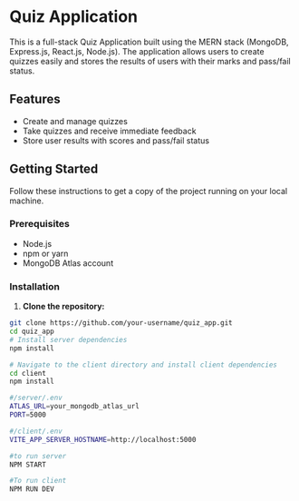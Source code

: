 # Quiz Application

This is a full-stack Quiz Application built using the MERN stack (MongoDB, Express.js, React.js, Node.js). The application allows users to create quizzes easily and stores the results of users with their marks and pass/fail status.

## Features

- Create and manage quizzes
- Take quizzes and receive immediate feedback
- Store user results with scores and pass/fail status

## Getting Started

Follow these instructions to get a copy of the project running on your local machine.

### Prerequisites

- Node.js
- npm or yarn
- MongoDB Atlas account

### Installation

1. **Clone the repository:**

```sh
git clone https://github.com/your-username/quiz_app.git
cd quiz_app
# Install server dependencies
npm install

# Navigate to the client directory and install client dependencies
cd client
npm install

#/server/.env
ATLAS_URL=your_mongodb_atlas_url
PORT=5000

#/client/.env
VITE_APP_SERVER_HOSTNAME=http://localhost:5000

#to run server
NPM START

#To run client
NPM RUN DEV
